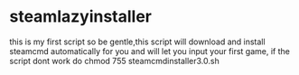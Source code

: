 # steamlazyinstaller
this is my first script so be gentle,this script will download and install steamcmd automatically for you and will let you input your first game, if the script dont work do chmod 755 steamcmdinstaller3.0.sh
